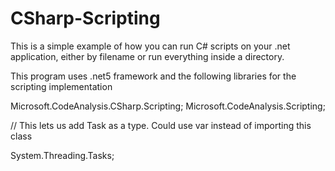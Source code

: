 # CSharp-Scripting
This is a simple example of how you can run C# scripts on your .net application, either by filename or run everything inside a directory.

This program uses .net5 framework and the following libraries for the scripting implementation

Microsoft.CodeAnalysis.CSharp.Scripting;
Microsoft.CodeAnalysis.Scripting;

// This lets us add Task as a type. Could use var instead of importing this class

System.Threading.Tasks;
